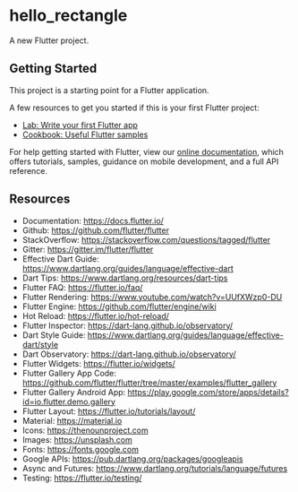 # hello_rectangle

A new Flutter project.

## Getting Started

This project is a starting point for a Flutter application.

A few resources to get you started if this is your first Flutter project:

- [Lab: Write your first Flutter app](https://flutter.dev/docs/get-started/codelab)
- [Cookbook: Useful Flutter samples](https://flutter.dev/docs/cookbook)

For help getting started with Flutter, view our
[online documentation](https://flutter.dev/docs), which offers tutorials,
samples, guidance on mobile development, and a full API reference.

## Resources

- Documentation: https://docs.flutter.io/
- Github: https://github.com/flutter/flutter
- StackOverflow: https://stackoverflow.com/questions/tagged/flutter
- Gitter: https://gitter.im/flutter/flutter
- Effective Dart Guide: https://www.dartlang.org/guides/language/effective-dart
- Dart Tips: https://www.dartlang.org/resources/dart-tips
- Flutter FAQ: https://flutter.io/faq/
- Flutter Rendering: https://www.youtube.com/watch?v=UUfXWzp0-DU
- Flutter Engine: https://github.com/flutter/engine/wiki
- Hot Reload: https://flutter.io/hot-reload/
- Flutter Inspector: https://dart-lang.github.io/observatory/
- Dart Style Guide: https://www.dartlang.org/guides/language/effective-dart/style
- Dart Observatory: https://dart-lang.github.io/observatory/
- Flutter Widgets: https://flutter.io/widgets/
- Flutter Gallery App Code: https://github.com/flutter/flutter/tree/master/examples/flutter_gallery
- Flutter Gallery Android App: https://play.google.com/store/apps/details?id=io.flutter.demo.gallery
- Flutter Layout: https://flutter.io/tutorials/layout/
- Material: https://material.io
- Icons: https://thenounproject.com
- Images: https://unsplash.com
- Fonts: https://fonts.google.com
- Google APIs: https://pub.dartlang.org/packages/googleapis
- Async and Futures: https://www.dartlang.org/tutorials/language/futures
- Testing: https://flutter.io/testing/